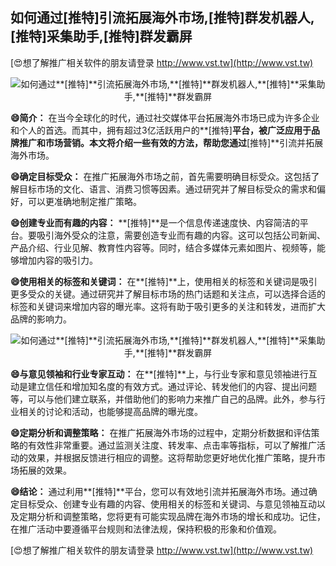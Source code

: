 ## **如何通过**[推特]**引流拓展海外市场,**[推特]**群发机器人,**[推特]**采集助手,**[推特]**群发霸屏**

[😍想了解推广相关软件的朋友请登录 http://www.vst.tw](http://www.vst.tw)

 <center><img src="https://vst.tw/MP4/tuiguang/png/5.png" alt="如何通过**[推特]**引流拓展海外市场,**[推特]**群发机器人,**[推特]**采集助手,**[推特]**群发霸屏"></center>

**😄简介：**
在当今全球化的时代，通过社交媒体平台拓展海外市场已成为许多企业和个人的首选。而其中，拥有超过3亿活跃用户的**[推特]**平台，被广泛应用于品牌推广和市场营销。本文将介绍一些有效的方法，帮助您通过**[推特]**引流并拓展海外市场。

**😄确定目标受众：**
在推广拓展海外市场之前，首先需要明确目标受众。这包括了解目标市场的文化、语言、消费习惯等因素。通过研究并了解目标受众的需求和偏好，可以更准确地制定推广策略。

**😄创建专业而有趣的内容：**
**[推特]**是一个信息传递速度快、内容简洁的平台。要吸引海外受众的注意，需要创造专业而有趣的内容。这可以包括公司新闻、产品介绍、行业见解、教育性内容等。同时，结合多媒体元素如图片、视频等，能够增加内容的吸引力。

**😄使用相关的标签和关键词：**
在**[推特]**上，使用相关的标签和关键词是吸引更多受众的关键。通过研究并了解目标市场的热门话题和关注点，可以选择合适的标签和关键词来增加内容的曝光率。这将有助于吸引更多的关注和转发，进而扩大品牌的影响力。

 <center><img src="https://vst.tw/MP4/tuiguang/png/1.png" alt="如何通过**[推特]**引流拓展海外市场,**[推特]**群发机器人,**[推特]**采集助手,**[推特]**群发霸屏"></center>

**😄与意见领袖和行业专家互动：**
在**[推特]**上，与行业专家和意见领袖进行互动是建立信任和增加知名度的有效方式。通过评论、转发他们的内容、提出问题等，可以与他们建立联系，并借助他们的影响力来推广自己的品牌。此外，参与行业相关的讨论和活动，也能够提高品牌的曝光度。

**😄定期分析和调整策略：**
在推广拓展海外市场的过程中，定期分析数据和评估策略的有效性非常重要。通过监测关注度、转发率、点击率等指标，可以了解推广活动的效果，并根据反馈进行相应的调整。这将帮助您更好地优化推广策略，提升市场拓展的效果。

**😄结论：**
通过利用**[推特]**平台，您可以有效地引流并拓展海外市场。通过确定目标受众、创建专业有趣的内容、使用相关的标签和关键词、与意见领袖互动以及定期分析和调整策略，您将更有可能实现品牌在海外市场的增长和成功。记住，在推广活动中要遵循平台规则和法律法规，保持积极的形象和价值观。

[😍想了解推广相关软件的朋友请登录 http://www.vst.tw](http://www.vst.tw)



